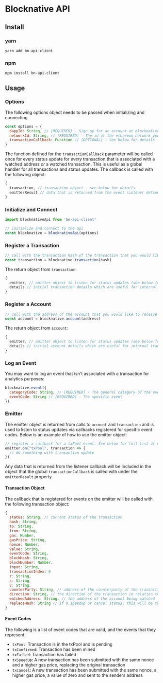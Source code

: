 # Blocknative API

## Install

### yarn

`yarn add bn-api-client`

### npm

`npm install bn-api-client`

## Usage

### Options

The following options object needs to be passed when initializing and connecting

```javascript
const options = {
  dappId: String, // [REQUIRED] - Sign up for an account at blocknative.com
  networkId: String, // [REQUIRED] - The id of the ethereum network your app runs on
  transactionCallback: Function // [OPTIONAL] - See below for details
}
```

The function defined for the `transactionCallback` parameter will be called once for every status update for _every_ transaction that is associated with a watched address _or_ a watched transaction. This is useful as a global handler for all transactions and status updates. The callback is called with the following object:

```javascript
{
  transaction, // transaction object - see below for details
  emitterResult // data that is returned from the event listener defined on the emitter
}
```

### Initialize and Connect

```javascript
import blocknativeApi from 'bn-api-client'

// initialize and connect to the api
const blocknative = blocknativeApi(options)
```

### Register a Transaction

```javascript
// call with the transaction hash of the transaction that you would like to receive status updates for
const transaction = blocknative.transaction(hash)
```

The return object from `transaction`:

```javascript
{
  emitter, // emitter object to listen for status updates (see below for details)
  details // initial transaction details which are useful for internal tracking: hash, timestamp, eventCode
}
```

### Register a Account

```javascript
// call with the address of the account that you would like to receive status updates for
const account = blocknative.account(address)
```

The return object from `account`:

```javascript
{
  emitter, // emitter object to listen for status updates (see below for details)
  details // initial account details which are useful for internal tracking: address
}
```

### Log an Event

You may want to log an event that isn't associated with a transaction for analytics purposes:

```javascript
blocknative.event({
  categoryCode: String, // [REQUIRED] - The general category of the event
  eventCode: String // [REQUIRED] - The specific event
})
```

### Emitter

The emitter object is returned from calls to `account` and `transaction` and is used to listen to status updates via callbacks registered for specific event codes. Below is an example of how to use the emitter object:

```javascript
// register a callback for a txPool event. See below for full list of eventCodes
emitter.on("txPool", transaction => {
  // do something with transaction update
})
```

Any data that is returned from the listener callback will be included in the object that the global `transactionCallback` is called with under the `emitterResult` property.

#### Transaction Object

The callback that is registered for events on the emitter will be called with the following transaction object:

```javascript
{
  status: String, // current status of the transaction
  hash: String,
  to: String,
  from: String,
  gas: Number,
  gasPrice: String,
  nonce: Number,
  value: String,
  eventCode: String,
  blockHash: String,
  blockNumber: Number,
  input: String,
  transactionIndex: 0
  r: String,
  s: String,
  v: String,
  counterParty: String, // address of the counterparty of the transaction when watching an account
  direction: String, // the direction of the transaction in relation to the account that is being watched ("incoming" or "outgoing")
  watchedAddress: String, // the address of the account being watched
  replaceHash: String // if a speedup or cancel status, this will be the hash of the original transaction
}
```

#### Event Codes

The following is a list of event codes that are valid, and the events that they represent:

- `txPool`: Transaction is in the txPool and is pending
- `txConfirmed`: Transaction has been mined
- `txFailed`: Transaction has failed
- `txSpeedUp`: A new transaction has been submitted with the same nonce and a higher gas price, replacing the original transaction
- `txCancel`: A new transaction has been submitted with the same nonce, a higher gas price, a value of zero and sent to the senders address
